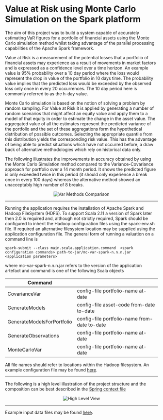 # Value at Risk using Monte Carlo Simulation on the Spark platform


The aim of this project was to build a system capable of accurately estimating VaR figures for a portfolio of financial assets using the Monte Carlo simulation method whilst taking advantage of the parallel processing capabilities of the Apache Spark framework. 

Value at Risk is a measurement of the potential losses that a portfolio of financial assets may experience as a result of movements in market factors and is expressed as a confidence level over a time horizon. An example value is 95% probability over a 10 day period where the loss would represent the drop in value of the portfolio in 10 days time. The probability value implies that the predicted loss would be exceeded by the observed loss only once in every 20 occurrences. The 10 day period here is commonly referred to as the h-day value.

Monte Carlo simulation is based on the notion of solving a problem by random sampling. For Value at Risk it is applied by generating a number of random scenarios that might affect an equity value and apply them to a model of that equity in order to estimate the change in the asset value.  The aggregated value of all the estimates represent the predicted variance of the portfolio and the set of these aggregations form the hypothetical distribution of possible outcomes. Selecting the appropriate quantile from this distribution yields the corresponding risk value. This has the advantage of being able to predict situations which have not occurred before, a draw back of alternative methodologies which rely on historical data only.

The following illustrates the improvements in accuracy obtained by using the Monte Carlo Simulation method compared to the Variance-Covariance approach for portfolio over a 14 month period. It shows the predicted figure is only exceeded twice in this period (it should only experience a break once in every 100 days) whereas the alternative method showed an unacceptably high number of 8 breaks.


<p align="center">
<img src="https://github.com/srbaird/mc-var-spark/blob/master/documents/VaRMethodsComparison.jpg" alt="Var Methods Comparison"  >
</p>

___

Running the application requires the installation of Apache Spark and Hadoop FileSystem (HDFS). To support Scala 2.11 a version of Spark later then 2.0 is required and, although not strictly required, Spark should be configured to inherit the Hadoop configuration files using the spark-env.sh file. If required an alternative filesystem location may be supplied using the application configuration file.
The general form of running a valuation on a command line is
```
spark-submit --class main.scala.application.command  <spark configuration commands> path-to-jar/mc-var-spark-n.n.n.jar <application parameters>
```

where  mc-var-spark-n.n.n.jar refers to the version of the application artefact and command is one of the following Scala objects

|        **Command**       |         **<application parameters>**        |
| ------------------------ | ------------------------------------------- |
|CovarianceVar             |config-file portfolio-name at-date           |
|GenerateModels            |config-file asset-code from-date to-date     |
|GenerateModelsForPortfolio|config-file portfolio-name from-date to-date |
|GenerateObservations      |config-file portfolio-name at-date           |
|MonteCarloVar             |config-file portfolio-name at-date           |


All file names should refer to locations within the Hadoop filesystem. An example configuration file may be found [here](https://github.com/srbaird/releases/blob/master/mcs-var-spark/1.2.0/applicationContext).

___

The following is a high level illustration of the project structure and the composition can be best described in the [Spring context file](https://github.com/srbaird/releases/blob/master/mcs-var-spark/1.2.0/application-context.xml)

<p align="center">
<img src="https://github.com/srbaird/mc-var-spark/blob/master/documents/VaRMethodsComparison.jpg" alt="High Level View"  >
</p>

___

Example input data files may be found [here](https://github.com/srbaird/mc-var-spark-resources/tree/master/data). 



